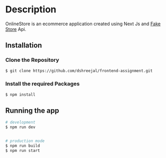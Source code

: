 # Description

OnlineStore is an ecommerce application created using Next Js and [Fake Store](https://fakestoreapi.com/) Api.

## Installation

### Clone the Repository

```bash
$ git clone https://github.com/dshreejal/frontend-assignment.git
```

### Install the required Packages

```bash
$ npm install
```

## Running the app

```bash
# development
$ npm run dev


# production mode
$ npm run build
$ npm run start
```
